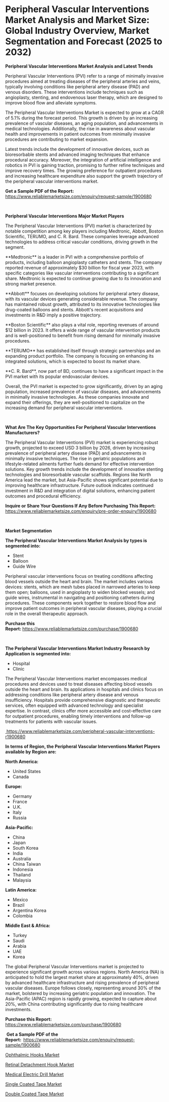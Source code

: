 <p><h1>Peripheral Vascular Interventions Market Analysis and Market Size: Global Industry Overview, Market Segmentation and Forecast (2025 to 2032)</h1></p><p><strong>Peripheral Vascular Interventions Market Analysis and Latest Trends</strong></p>
<p><p>Peripheral Vascular Interventions (PVI) refer to a range of minimally invasive procedures aimed at treating diseases of the peripheral arteries and veins, typically involving conditions like peripheral artery disease (PAD) and venous disorders. These interventions include techniques such as angioplasty, stenting, and endovenous laser therapy, which are designed to improve blood flow and alleviate symptoms.</p><p>The Peripheral Vascular Interventions Market is expected to grow at a CAGR of 5.1% during the forecast period. This growth is driven by an increasing prevalence of vascular diseases, an aging population, and advancements in medical technologies. Additionally, the rise in awareness about vascular health and improvements in patient outcomes from minimally invasive procedures are contributing to market expansion. </p><p>Latest trends include the development of innovative devices, such as bioresorbable stents and advanced imaging techniques that enhance procedural accuracy. Moreover, the integration of artificial intelligence and robotics in PVI is gaining traction, promising to further refine techniques and improve recovery times. The growing preference for outpatient procedures and increasing healthcare expenditure also support the growth trajectory of the peripheral vascular interventions market.</p></p>
<p><strong>Get a Sample PDF of the Report:&nbsp;</strong> <a href="https://www.reliablemarketsize.com/enquiry/request-sample/1900680?utm_campaign=1898&utm_medium=2&utm_source=Github&utm_content=ia&utm_term=04032025&utm_id=peripheral-vascular-interventions">https://www.reliablemarketsize.com/enquiry/request-sample/1900680</a></p>
<p>&nbsp;</p>
<p><strong>Peripheral Vascular Interventions Major Market Players</strong></p>
<p><p>The Peripheral Vascular Interventions (PVI) market is characterized by notable competition among key players including Medtronic, Abbott, Boston Scientific, TERUMO, and C. R. Bard. These companies leverage advanced technologies to address critical vascular conditions, driving growth in the segment.</p><p>**Medtronic** is a leader in PVI with a comprehensive portfolio of products, including balloon angioplasty catheters and stents. The company reported revenue of approximately $30 billion for fiscal year 2023, with specific categories like vascular interventions contributing to a significant share. Medtronic is expected to continue growing due to its innovation and strong market presence.</p><p>**Abbott** focuses on developing solutions for peripheral artery disease, with its vascular devices generating considerable revenue. The company has maintained robust growth, attributed to its innovative technologies like drug-coated balloons and stents. Abbott's recent acquisitions and investments in R&D imply a positive trajectory.</p><p>**Boston Scientific** also plays a vital role, reporting revenues of around $12 billion in 2023. It offers a wide range of vascular intervention products and is well-positioned to benefit from rising demand for minimally invasive procedures.</p><p>**TERUMO** has established itself through strategic partnerships and an expanding product portfolio. The company is focusing on enhancing its integrated solutions, which is expected to boost its market share.</p><p>**C. R. Bard**, now part of BD, continues to have a significant impact in the PVI market with its popular endovascular devices.</p><p>Overall, the PVI market is expected to grow significantly, driven by an aging population, increased prevalence of vascular diseases, and advancements in minimally invasive technologies. As these companies innovate and expand their offerings, they are well-positioned to capitalize on the increasing demand for peripheral vascular interventions.</p></p>
<p>&nbsp;</p>
<p><strong>What Are The Key Opportunities For Peripheral Vascular Interventions Manufacturers?</strong></p>
<p><p>The Peripheral Vascular Interventions (PVI) market is experiencing robust growth, projected to exceed USD 3 billion by 2026, driven by increasing prevalence of peripheral artery disease (PAD) and advancements in minimally invasive techniques. The rise in geriatric populations and lifestyle-related ailments further fuels demand for effective intervention solutions. Key growth trends include the development of innovative stenting technologies and bioresorbable vascular scaffolds. Regions like North America lead the market, but Asia-Pacific shows significant potential due to improving healthcare infrastructure. Future outlook indicates continued investment in R&D and integration of digital solutions, enhancing patient outcomes and procedural efficiency.</p></p>
<p><strong>Inquire or Share Your Questions If Any Before Purchasing This Report:</strong> <a href="https://www.reliablemarketsize.com/enquiry/pre-order-enquiry/1900680?utm_campaign=1898&utm_medium=2&utm_source=Github&utm_content=ia&utm_term=04032025&utm_id=peripheral-vascular-interventions">https://www.reliablemarketsize.com/enquiry/pre-order-enquiry/1900680</a></p>
<p>&nbsp;</p>
<p><strong>Market Segmentation</strong></p>
<p><strong>The Peripheral Vascular Interventions Market Analysis by types is segmented into:</strong></p>
<p><ul><li>Stent</li><li>Balloon</li><li>Guide Wire</li></ul></p>
<p><p>Peripheral vascular interventions focus on treating conditions affecting blood vessels outside the heart and brain. The market includes various devices: stents, which are mesh tubes placed in narrowed arteries to keep them open; balloons, used in angioplasty to widen blocked vessels; and guide wires, instrumental in navigating and positioning catheters during procedures. These components work together to restore blood flow and improve patient outcomes in peripheral vascular diseases, playing a crucial role in the overall therapeutic approach.</p></p>
<p><strong>Purchase this Report:&nbsp;</strong><a href="https://www.reliablemarketsize.com/purchase/1900680?utm_campaign=1898&utm_medium=2&utm_source=Github&utm_content=ia&utm_term=04032025&utm_id=peripheral-vascular-interventions">https://www.reliablemarketsize.com/purchase/1900680</a></p>
<p>&nbsp;</p>
<p><strong>The Peripheral Vascular Interventions Market Industry Research by Application is segmented into:</strong></p>
<p><ul><li>Hospital</li><li>Clinic</li></ul></p>
<p><p>The Peripheral Vascular Interventions market encompasses medical procedures and devices used to treat diseases affecting blood vessels outside the heart and brain. Its applications in hospitals and clinics focus on addressing conditions like peripheral artery disease and venous insufficiency. Hospitals provide comprehensive diagnostic and therapeutic services, often equipped with advanced technology and specialist expertise. In contrast, clinics offer more accessible and cost-effective care for outpatient procedures, enabling timely interventions and follow-up treatments for patients with vascular issues.</p></p>
<p><a href="https://www.reliablemarketsize.com/peripheral-vascular-interventions-r1900680?utm_campaign=1898&utm_medium=2&utm_source=Github&utm_content=ia&utm_term=04032025&utm_id=peripheral-vascular-interventions">&nbsp;https://www.reliablemarketsize.com/peripheral-vascular-interventions-r1900680</a></p>
<p><strong>In terms of Region, the Peripheral Vascular Interventions Market Players available by Region are:</strong></p>
<p>
    <p> <strong> North America: </strong>
        <ul>
            <li>United States</li>
            <li>Canada</li>
        </ul>
        </p> 
    <p> <strong> Europe: </strong>
        <ul>
            <li>Germany</li>
            <li>France</li>
            <li>U.K.</li>
            <li>Italy</li>
            <li>Russia</li>
        </ul>
        </p> 
    <p> <strong> Asia-Pacific: </strong>
        <ul>
            <li>China</li>
            <li>Japan</li>
            <li>South Korea</li>
            <li>India</li>
            <li>Australia</li>
            <li>China Taiwan</li>
            <li>Indonesia</li>
            <li>Thailand</li>
            <li>Malaysia</li>
        </ul>
        </p> 
    <p> <strong> Latin America: </strong>
        <ul>
            <li>Mexico</li>
            <li>Brazil</li>
            <li>Argentina Korea</li>
            <li>Colombia</li>
        </ul>
        </p> 
    <p> <strong> Middle East & Africa: </strong>
        <ul>
            <li>Turkey</li>
            <li>Saudi</li>
            <li>Arabia</li>
            <li>UAE</li>
            <li>Korea</li>
        </ul>
    </p>
    </p>
<p><p>The global Peripheral Vascular Interventions market is projected to experience significant growth across various regions. North America (NA) is anticipated to hold the largest market share at approximately 40%, driven by advanced healthcare infrastructure and rising prevalence of peripheral vascular diseases. Europe follows closely, representing around 30% of the market, bolstered by increasing geriatric population and innovation. The Asia-Pacific (APAC) region is rapidly growing, expected to capture about 20%, with China contributing significantly due to rising healthcare investments.</p></p>
<p><strong>Purchase this Report: </strong><a href="https://www.reliablemarketsize.com/purchase/1900680?utm_campaign=1898&utm_medium=2&utm_source=Github&utm_content=ia&utm_term=04032025&utm_id=peripheral-vascular-interventions">https://www.reliablemarketsize.com/purchase/1900680</a></p>
<p>&nbsp;<strong>Get a Sample PDF of the Report:&nbsp;&nbsp;</strong><a href="https://www.reliablemarketsize.com/enquiry/request-sample/1900680?utm_campaign=1898&utm_medium=2&utm_source=Github&utm_content=ia&utm_term=04032025&utm_id=peripheral-vascular-interventions">https://www.reliablemarketsize.com/enquiry/request-sample/1900680</a></p>
<p><strong></strong></p>
<p><p><a href="https://github.com/kevoncesya4j/Market-Research-Report-List-1/blob/main/ophthalmic-hooks-market.md?utm_campaign=1898&utm_medium=2&utm_source=Github&utm_content=ia&utm_term=04032025&utm_id=peripheral-vascular-interventions">Ophthalmic Hooks Market</a></p><p><a href="https://github.com/sitarzerpa3d/Market-Research-Report-List-1/blob/main/retinal-detachment-hook-market.md?utm_campaign=1898&utm_medium=2&utm_source=Github&utm_content=ia&utm_term=04032025&utm_id=peripheral-vascular-interventions">Retinal Detachment Hook Market</a></p><p><a href="https://github.com/ziringebrur1/Market-Research-Report-List-1/blob/main/medical-electric-drill-market.md?utm_campaign=1898&utm_medium=2&utm_source=Github&utm_content=ia&utm_term=04032025&utm_id=peripheral-vascular-interventions">Medical Electric Drill Market</a></p><p><a href="https://github.com/perbetpereir/Market-Research-Report-List-1/blob/main/single-coated-tape-market.md?utm_campaign=1898&utm_medium=2&utm_source=Github&utm_content=ia&utm_term=04032025&utm_id=peripheral-vascular-interventions">Single Coated Tape Market</a></p><p><a href="https://github.com/cankkafkaz/Market-Research-Report-List-1/blob/main/double-coated-tape-market.md?utm_campaign=1898&utm_medium=2&utm_source=Github&utm_content=ia&utm_term=04032025&utm_id=peripheral-vascular-interventions">Double Coated Tape Market</a></p></p>